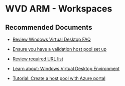 <properties
  pagetitle="WVD ARM - Workspaces"
  service="microsoft.desktopvirtualization"
  resource="workspace"
  ms.author="evas"
  selfhelptype="Resource"
  supporttopicids="32783591"
  resourcetags=""
  productpesids="16582"
  cloudenvironments="public,fairfax,mooncake,blackforest,ussec,usnat"
  articleid="dabcee52-0c56-4ab6-bfc3-131e34eaf1cf"
  ownershipid="Windows_Virtual_Desktop" />
# WVD ARM - Workspaces

## **Recommended Documents**

* [Review Windows Virtual Desktop FAQ](https://docs.microsoft.com/azure/virtual-desktop/faq)
* [Ensure you have a validation host pool set up](https://docs.microsoft.com/azure/virtual-desktop/create-validation-host-pool)
* [Review required URL list](https://docs.microsoft.com/azure/virtual-desktop/safe-url-list)

* [Learn about: Windows Virtual Desktop Environment](https://docs.microsoft.com/azure/virtual-desktop/environment-setup)
* [Tutorial: Create a host pool with Azure portal](https://docs.microsoft.com/azure/virtual-desktop/create-host-pools-azure-marketplace)